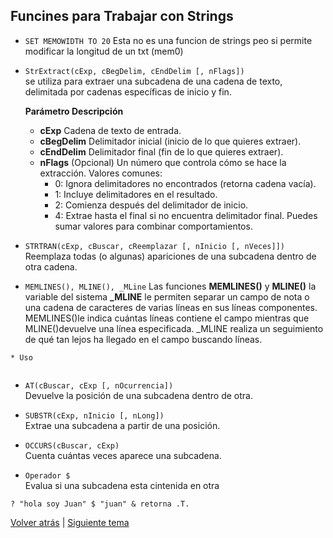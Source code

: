 ## Funcines para Trabajar con Strings


- `SET MEMOWIDTH TO 20`
Esta no es una funcion de strings peo si permite modificar la longitud de un txt (mem0)

- `StrExtract(cExp, cBegDelim, cEndDelim [, nFlags])`  
se utiliza para extraer una subcadena de una cadena de texto, delimitada por cadenas específicas de inicio y fin.

	**Parámetro	Descripción**  
	- **cExp**	Cadena de texto de entrada.
	- **cBegDelim**	Delimitador inicial (inicio de lo que quieres extraer).
	- **cEndDelim**	Delimitador final (fin de lo que quieres extraer).
	- **nFlags**	(Opcional) Un número que controla cómo se hace la extracción. Valores comunes:
		- 0: Ignora delimitadores no encontrados (retorna cadena vacía).
		- 1: Incluye delimitadores en el resultado.
		- 2: Comienza después del delimitador de inicio.
		- 4: Extrae hasta el final si no encuentra delimitador final. Puedes sumar valores para combinar comportamientos.


- `STRTRAN(cExp, cBuscar, cReemplazar [, nInicio [, nVeces]])`   
Reemplaza todas (o algunas) apariciones de una subcadena dentro de otra cadena.

- `MEMLINES(), MLINE(), _MLine`
Las funciones **MEMLINES()** y **MLINE()** la variable del sistema **_MLINE** le permiten separar un campo de nota o una cadena de caracteres de varias líneas en sus líneas componentes. MEMLINES()le indica cuántas líneas contiene el campo mientras que MLINE()devuelve una línea especificada. _MLINE realiza un seguimiento de qué tan lejos ha llegado en el campo buscando líneas.

```foxpro
* Uso


```

- `AT(cBuscar, cExp [, nOcurrencia])`   
Devuelve la posición de una subcadena dentro de otra.

- `SUBSTR(cExp, nInicio [, nLong])`   
Extrae una subcadena a partir de una posición.

- `OCCURS(cBuscar, cExp)`  
Cuenta cuántas veces aparece una subcadena.

- `Operador $`   
Evalua si una subcadena esta cintenida en otra
```foxpro
? "hola soy Juan" $ "juan" & retorna .T.
```

[Volver atrás](../introduction.md) | 	[Siguiente tema](./Number.md)
